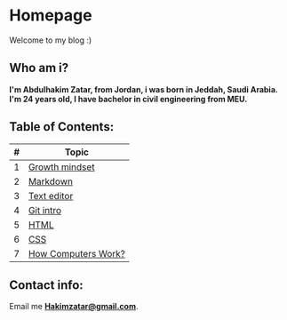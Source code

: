 # Homepage
Welcome to my blog :)


## Who am i?
**I'm Abdulhakim Zatar, from Jordan, i was born in Jeddah, Saudi Arabia.
I'm 24 years old, I have bachelor in civil engineering from MEU.**


## Table of Contents:

\# | Topic 
--- | ---
1 | [Growth mindset](lab01b)
2 | [Markdown](read01)
3 | [Text editor](read02)
4 | [Git intro](read03)
5 | [HTML](read04)
6 | [CSS](read05)
7 | [How Computers Work?](read06)

## Contact info:
Email me **Hakimzatar@gmail.com**.
